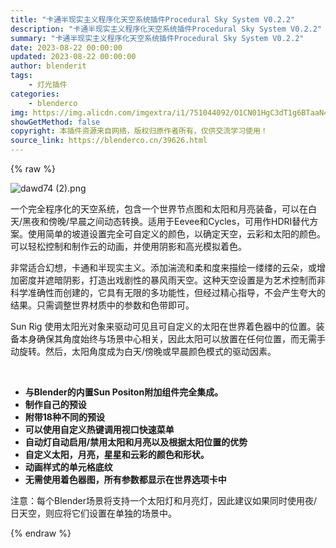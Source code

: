 ```yaml
---
title: "卡通半现实主义程序化天空系统插件Procedural Sky System V0.2.2"
description: "卡通半现实主义程序化天空系统插件Procedural Sky System V0.2.2"
summary: "卡通半现实主义程序化天空系统插件Procedural Sky System V0.2.2"
date: 2023-08-22 00:00:00
updated: 2023-08-22 00:00:00
author: blenderit
tags: 
    - 灯光插件
categories:
    - blenderco
img: https://img.alicdn.com/imgextra/i1/751044092/O1CN01HgC3dT1g6BTaaN4mJ_!!751044092.png
showGetMethod: false
copyright: 本插件资源来自网络，版权归原作者所有，仅供交流学习使用！
source_link: https://blenderco.cn/39626.html
---
```


{% raw %}
<p><img class="aligncenter" src="https://img.alicdn.com/imgextra/i1/751044092/O1CN01HgC3dT1g6BTaaN4mJ_!!751044092.png" alt="dawd74 (2).png"></p><p>一个完全程序化的天空系统，包含一个世界节点图和太阳和月亮装备，可以在白天/黑夜和傍晚/早晨之间动态转换。适用于Eevee和Cycles，可用作HDRI替代方案。使用简单的坡道设置完全可自定义的颜色，以确定天空，云彩和太阳的颜色。可以轻松控制和制作云的动画，并使用阴影和高光模拟着色。</p><p>非常适合幻想，卡通和半现实主义。添加湍流和柔和度来描绘一缕缕的云朵，或增加密度并遮暗阴影，打造出戏剧性的暴风雨天空。这种天空设置是为艺术控制而非科学准确性而创建的，它具有无限的多功能性，但经过精心指导，不会产生夸大的结果。只需调整世界材质中的参数和色带即可。</p><p>Sun Rig 使用太阳光对象来驱动可见且可自定义的太阳在世界着色器中的位置。装备本身确保其角度始终与场景中心相关，因此太阳可以放置在任何位置，而无需手动旋转。然后，太阳角度成为白天/傍晚或早晨颜色模式的驱动因素。</p><p> </p><ul>
<li><strong>与Blender的内置Sun Positon附加组件完全集成。</strong></li>
<li><strong>制作自己的预设<br>
</strong></li>
<li><strong>附带18种不同的预设</strong></li>
<li><strong>可以使用自定义热键调用视口快速菜单</strong></li>
<li><strong>自动灯自动启用/禁用太阳和月亮以及根据太阳位置的优势</strong></li>
<li><strong>自定义太阳，月亮，星星和云彩的颜色和形状。</strong></li>
<li><strong>动画样式的单元格底纹</strong></li>
<li><strong>无需使用着色器图，所有参数都显示在世界选项卡中</strong></li>
</ul><p>注意：每个Blender场景将支持一个太阳灯和月亮灯，因此建议如果同时使用夜/日天空，则应将它们设置在单独的场景中。</p>
<div style="display: none">blenderco</div>
{% endraw %}